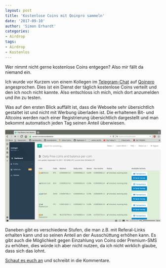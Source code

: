 ```yaml
---
layout: post
title: 'Kostenlose Coins mit Qoinpro sammeln'
date: '2017-09-10'
author: 'Simon Erhardt'
categories:
- Airdrop
tags:
- Airdrop
- Kostenlos
---
```


Wer nimmt nicht gerne kostenlose Coins entgegen? Also mir fällt da niemand ein.

Ich wurde vor Kurzem von einem Kollegen im [Telegram-Chat](https://t.me/coinium_ch) auf [Qoinpro](https://qoinpro.com/f24dc1ae7a17e0de5f9ab04daa812bbd) angesprochen. Dies ist ein Dienst der täglich kostenlose Coins verteilt und den ich noch nicht kannte. Also entschloss ich mich, mich dort anzumelden und ihn zu testen. 

Was auf den ersten Blick auffällt ist, dass die Webseite sehr übersichtlich gestaltet ist und nicht mit Werbung überladen ist. Die erhaltenen Bit- und Altcoins werden nach einer Registrierung übersichtlich dargestellt und man bekommt automatisch jeden Tag seinen Anteil überwiesen. 

<a href="https://qoinpro.com/f24dc1ae7a17e0de5f9ab04daa812bbd"><img class="img-thumbnail" src="/img/qoinpro.png"></a>

Daneben gibt es verschiedene Stufen, die man z.B. mit Referal-Links erhalten kann und so seinen Anteil an der Ausschüttung erhöhen kann. Es gibt auch die Möglichkeit gegen Einzahlung von Coins oder Premium-SMS zu erhöhen, dies würde ich aber nicht nutzen, da ich nicht wirklich glaube, dass sich das lohnt. 

[Schaut es euch an](https://qoinpro.com/f24dc1ae7a17e0de5f9ab04daa812bbd) und schreibt in die Kommentare.
